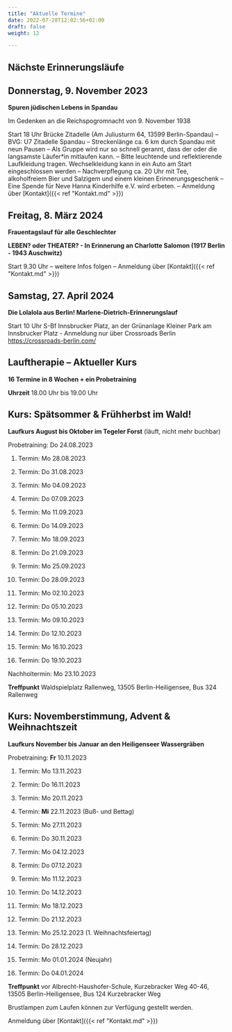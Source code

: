 ```yaml
---
title: "Aktuelle Termine"
date: 2022-07-28T12:02:56+02:00
draft: false
weight: 12

---
```

## Nächste Erinnerungsläufe 


## Donnerstag, 9. November 2023

__Spuren jüdischen Lebens in Spandau__

Im Gedenken an die Reichspogromnacht von 9. November 1938 


Start 18 Uhr Brücke Zitadelle (Am Juliusturm 64, 13599 Berlin-Spandau) – BVG: U7 Zitadelle Spandau – Streckenlänge ca. 6 km durch Spandau mit neun Pausen  – Als Gruppe wird nur so schnell gerannt, dass der oder die langsamste Läufer*in mitlaufen kann. – Bitte leuchtende und reflektierende Laufkleidung tragen. Wechselkleidung kann in ein Auto am Start eingeschlossen werden –  Nachverpflegung ca. 20 Uhr mit Tee, alkoholfreiem Bier und Salzigem und einem kleinen Erinnerungsgeschenk – Eine Spende für Neve Hanna Kinderhilfe e.V. wird erbeten. – Anmeldung über [Kontakt]({{< ref "Kontakt.md" >}})

## Freitag, 8. März 2024

__Frauentagslauf für alle Geschlechter__

__LEBEN? oder THEATER? - In Erinnerung an Charlotte Salomon (1917 Berlin - 1943 Auschwitz)__

Start 9.30 Uhr – weitere Infos folgen – Anmeldung über [Kontakt]({{< ref "Kontakt.md" >}})

## Samstag, 27. April 2024

__Die Lolalola aus Berlin! Marlene-Dietrich-Erinnerungslauf__

Start 10 Uhr S-Bf Innsbrucker Platz, an der Grünanlage Kleiner Park am Innsbrucker Platz - Anmeldung nur über Crossroads Berlin https://crossroads-berlin.com/



## Lauftherapie – Aktueller Kurs 

__16 Termine in 8 Wochen + ein Probetraining__

__Uhrzeit__ 18.00 Uhr bis 19.00 Uhr


## Kurs: Spätsommer & Frühherbst im Wald!

__Laufkurs August bis Oktober im Tegeler Forst__ (läuft, nicht mehr buchbar)
 
Probetraining: Do 24.08.2023

1. Termin: Mo 28.08.2023 

2. Termin: Do 31.08.2023

3. Termin: Mo 04.09.2023 

4. Termin: Do 07.09.2023

5. Termin: Mo 11.09.2023

6. Termin: Do 14.09.2023

7. Termin: Mo 18.09.2023

8. Termin: Do 21.09.2023 

9. Termin: Mo 25.09.2023

10. Termin: Do 28.09.2023

11. Termin: Mo 02.10.2023 

12. Termin: Do 05.10.2023

13. Termin: Mo 09.10.2023

14. Termin: Do 12.10.2023

15. Termin: Mo 16.10.2023

16. Termin: Do 19.10.2023

Nachholtermin: Mo 23.10.2023


__Treffpunkt__ Waldspielplatz Rallenweg, 13505 Berlin-Heiligensee, Bus 324 Rallenweg



## Kurs: Novemberstimmung, Advent & Weihnachtszeit

__Laufkurs November bis Januar an den Heiligenseer Wassergräben__
 
Probetraining: __Fr__ 10.11.2023

1. Termin: Mo 13.11.2023 

2. Termin: Do 16.11.2023

3. Termin: Mo 20.11.2023 

4. Termin: __Mi__ 22.11.2023 (Buß- und Bettag)

5. Termin: Mo 27.11.2023

6. Termin: Do 30.11.2023

7. Termin: Mo 04.12.2023

8. Termin: Do 07.12.2023 

9. Termin: Mo 11.12.2023

10. Termin: Do 14.12.2023

11. Termin: Mo 18.12.2023 

12. Termin: Do 21.12.2023

13. Termin: Mo 25.12.2023 (1. Weihnachtsfeiertag)

14. Termin: Do 28.12.2023

15. Termin: Mo 01.01.2024 (Neujahr)

16. Termin: Do 04.01.2024


__Treffpunkt__ vor Albrecht-Haushofer-Schule, Kurzebracker Weg 40-46, 13505 Berlin-Heiligensee, Bus 124 Kurzebracker Weg

Brustlampen zum Laufen können zur Verfügung gestellt werden.


Anmeldung über [Kontakt]({{< ref "Kontakt.md" >}})





